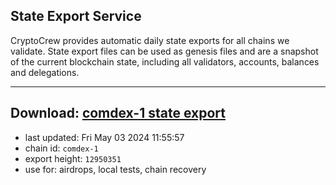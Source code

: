 ## State Export Service
CryptoCrew provides automatic daily state exports for all chains we validate. State export files can be used as genesis files and are a snapshot of the current blockchain state, including all validators, accounts, balances and delegations.

---
**Download: [comdex-1 state export](https://dl-eu2.ccvalidators.com/SERVICE/comdex/comdex-1_export_12950351.json)**
---

- last updated: Fri May 03 2024 11:55:57
- chain id: `comdex-1`
- export height: `12950351`
- use for: airdrops, local tests, chain recovery
